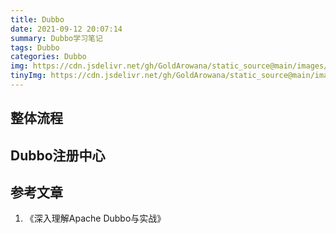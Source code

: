 ```yaml
---
title: Dubbo
date: 2021-09-12 20:07:14
summary: Dubbo学习笔记
tags: Dubbo
categories: Dubbo
img: https://cdn.jsdelivr.net/gh/GoldArowana/static_source@main/images/cover/co211-m.jpg
tinyImg: https://cdn.jsdelivr.net/gh/GoldArowana/static_source@main/images/tiny/cover/co211.jpg
---
```



## 整体流程

## Dubbo注册中心

## 参考文章
1. 《深入理解Apache Dubbo与实战》